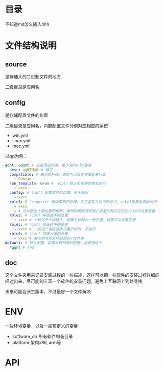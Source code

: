 # 目录

不知道md怎么插入hhh

# 文件结构说明

## source

是存储大的二进制文件的地方

二级目录是应用名

## config

是存储配置文件的位置

二级目录是应用名，内部配置文件分别对应相应的系统

- win.yml
- linux.yml
- mac.yml

以qq为例：

```yml
qqnt: &qqnt # 这里添加引用，便于default使用
  desc: qqNT版本 # 描述
  compatible: # 兼容的系统，通常为大版本号或者发行版
    - Debian
  run_template: &run # （opt）默认所有角色都会运行
    - xxxx
  config: # (opt) 配置文件的位置，用于备份
    - xxxx
  role1: # (require) 超级菜鸟的处理，在这里写入执行的命令，role1需要全自动执行
    - xxxx
    - # 可以配合上面设置的模板，推荐将模板写成输入变量的格式之后在role中设置变量
  role2: # (opt) 中级选手的处理
    - xxxx # 一般对于中级选手，需要手动输入一些变量，这里可以设置变量
  role3: # (opt) 高级选手的处理
    - xxxx # 一般对于高级选手只展示命令，不执行
  role4: # (opt) 顶级大佬的处理
    - xxxx # 展示命令并且导航到doc文件夹  
default: # 默认配置，如果没有特殊的配置，就使用这个
  *qqnt # 引用
```

## doc

这个文件夹用来记录安装过程的一些描述，这样可以把一些软件的安装过程详细的描述出来，尽可能的丰富一个软件的安装问题，避免上互联网上到处寻找

未来可能会派生版本，不过最好一个文件解决

# ENV

一些环境变量，以及一些预定义的变量

- software_dir 所有软件的装目录
- platform 架构x86, arm等

# API